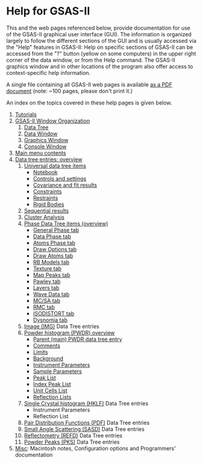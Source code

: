 <!--- Don't change the HTML version of this file; edit the .md version -->
<a name="HelpIntro"></a> 
# Help for GSAS-II

This and the web pages referenced below, provide documentation for use
of the GSAS-II graphical user interface (GUI). The information is organized
largely to follow the different sections of the GUI and is usually
accessed via the "Help" features in GSAS-II: Help on specific sections
of GSAS-II can be accessed from the "?" button (yellow on some computers) in the upper
right corner of the data window, or from the Help command. The GSAS-II
graphics window and in other locations of the program also offer
access to context-specific help information.

A single file containing all GSAS-II web pages is available [as a PDF
document](https://advancedphotonsource.github.io/GSAS-II-tutorials/docs/GSASII-help.pdf)
(note: ~100 pages, please don't print it.)

<a name="Index"></a> 
An index on the topics covered in these help pages is given below. 

1. [Tutorials](./preface.md)  
2. [GSAS-II Window Organization](./applicationwindow.md)
    1. [Data Tree](./applicationwindow.md#Data_tree)
    2. [Data Window](./applicationwindow.md#Data_frame)
    3. [Graphics Window](./applicationwindow.md#Plots)
    4. [Console Window](./applicationwindow.md#Console)
3. [Main menu contents](./mainmenu.md)
4. [Data tree entries: overview](./datatree.md)
    1. [Universal data tree items](./commontreeitems.md) 
        * [Notebook](./commontreeitems.md#Notebook) 
        * [Controls and settings](./commontreeitems.md#Controls) 
        * [Covariance and fit results](./commontreeitems.md#Covariance) 
        * [Constraints](./commontreeitems.md#Constraints) 
        * [Restraints](./commontreeitems.md#Restraints) 
        * [Rigid Bodies](./commontreeitems.md#Rigidbodies) 
    0. [Sequential results](./sequential.md)
    0. [Cluster Analysis](./cluster.md)
    2. [Phase Data Tree items (overview)](./phaseoverview.md) 
        * [General Phase tab](./phasegeneral.md)
        * [Data Phase tab](./phasedata.md) 
        * [Atoms Phase tab](./phaseatoms.md) 
        * [Draw Options tab](./phasedrawopts.md)
        * [Draw Atoms tab](./phasedrawatoms.md)
        * [RB Models tab](./phaseRB.md)
        * [Texture tab](./phasetexture.md)
        * [Map Peaks tab](./phasemappeaks.md)
        * [Pawley tab](./phasepawley.md) 
        * [Layers tab](./phaselayers.md)
        * [Wave Data tab](./phasewave.md)
        * [MC/SA tab](./phasemcsa.md)
        * [RMC tab](./phaseRMC.md)
        * [ISODISTORT tab](./phaseisodistort.md)
        * [Dysnomia tab](./phasedysnomia.md)
    3. [Image (IMG)](./image.md) Data Tree entries
    4. [Powder histogram (PWDR) overview](./powder.md) 
        * [Parent (main) PWDR data tree entry](./powderparent.md)
        * [Comments](./powdercomments.md)
        * [Limits](./powderlimits.md)
        * [Background](./powderbkg.md)
        * [Instrument Parameters](./powderinst.md)
        * [Sample Parameters](./powdersample.md)
        * [Peak List](./powderpeaks.md)
        * [Index Peak List](./powderindexppeaks.md)
        * [Unit Cells List](./powdercells.md)
        * [Reflection Lists](./powderrefs.md)
    5. [Single Crystal histogram (HKLF)](./singlecrystal.md) Data Tree entries
        * Instrument Parameters
        * Reflection List
    6. [Pair Distribution Functions (PDF)](./pairdistribution.md) Data Tree entries
    8. [Small Angle Scattering (SASD)](./smallanglescattering.md) Data Tree entries
    9. [Reflectometry (REFD)](./reflectometry.md) Data Tree entries 
    9. [Powder Peaks (PKS)](./peaks.md) Data Tree entries 
 5. [Misc](./others.md): Macintosh notes, Configuration options and Programmers' documentation
